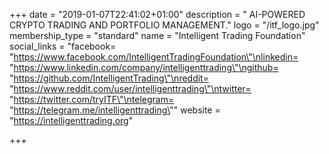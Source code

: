 +++
date = "2019-01-07T22:41:02+01:00"
description = " AI-POWERED CRYPTO TRADING AND PORTFOLIO MANAGEMENT."
logo = "/itf_logo.jpg"
membership_type = "standard"
name = "Intelligent Trading Foundation"
social_links = "facebook= \"https://www.facebook.com/IntelligentTradingFoundation\"\nlinkedin= \"https://www.linkedin.com/company/intelligenttrading\"\ngithub= \"https://github.com/IntelligentTrading\"\nreddit= \"https://www.reddit.com/user/intelligenttrading\"\ntwitter= \"https://twitter.com/tryITF\"\ntelegram= \"https://telegram.me/intelligenttrading\""
website = "https://intelligenttrading.org"

+++
